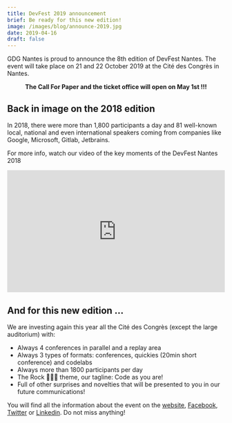 ```yaml
---
title: DevFest 2019 announcement
brief: Be ready for this new edition!
image: /images/blog/announce-2019.jpg
date: 2019-04-16
draft: false
---
```


GDG Nantes is proud to announce the 8th edition of DevFest Nantes. The event will take place on 21 and 22 October 2019 at the Cité des Congrès in Nantes.
 
**<div style="text-align: center;">The Call For Paper and the ticket office will open on May 1st !!!</div>**

## Back in image on the 2018 edition
In 2018, there were more than 1,800 participants a day and 81 well-known local, national and even international speakers coming from companies like Google, Microsoft, Gitlab, Jetbrains.

For more info, watch our video of the key moments of the DevFest Nantes 2018

<div style="position: relative; padding-bottom: 56.25%; height: 0; overflow: hidden;">
    <iframe src="https://www.youtube.com/embed/BMI5lxkoanc" frameborder="0" allow="accelerometer; autoplay; encrypted-media; gyroscope; picture-in-picture" allowfullscreen style="position: absolute; top: 0; left: 0; width: 100%; height: 100%; border:0;"></iframe>
</div>

## And for this new edition ...
We are investing again this year all the Cité des Congrès (except the large auditorium) with:

* Always 4 conferences in parallel and a replay area
* Always 3 types of formats: conferences, quickies (20min short conference) and codelabs
* Always more than 1800 participants per day
* The Rock 🎸🎶🤘 theme, our tagline: Code as you are!
* Full of other surprises and novelties that will be presented to you in our future communications!

You will find all the information about the event on the [website](https://devfest.gdgnantes.com/), [Facebook](https://www.facebook.com/gdgnantes), [Twitter](https://twitter.com/gdgnantes) or [Linkedin](https://www.linkedin.com/in/gdg-nantes). Do not miss anything!